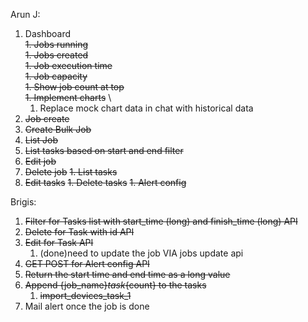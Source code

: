 Arun J:
1. Dashboard \
   ~~1. Jobs running~~ \
   ~~1. Jobs created~~ \
   ~~1. Job execution time~~ \
   ~~1. Job capacity~~ \
   ~~1. Show job count at top~~ \
   ~~1. Implement charts~~ \
     1. Replace mock chart data in chat with historical data
1. ~~Job create~~
1. ~~Create Bulk Job~~
1. ~~List Job~~
2. ~~List tasks based on start and end filter~~
1. ~~Edit job~~
1. ~~Delete job~~
~~1. List tasks~~
1. ~~Edit tasks~~
~~1. Delete tasks~~
~~1. Alert config~~

Brigis:
1. ~~Filter for Tasks list with start_time (long) and finish_time (long) API~~
2. ~~Delete for Task with id API~~
3. ~~Edit for Task API~~
   1. (done)need to update the job VIA jobs update api
4. ~~GET POST for Alert config API~~
5. ~~Return the start time and end time as a long value~~ 
6. ~~Append {job_name}_task_{count} to the tasks~~
   1. ~~import_devices_task_1~~
7. Mail alert once the job is done 
